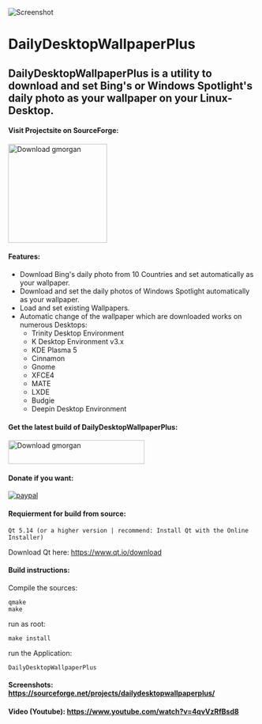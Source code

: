 ![Screenshot](https://github.com/pgc062020/DailyDesktopWallpaperPlus/blob/master/128.png)
# DailyDesktopWallpaperPlus

## DailyDesktopWallpaperPlus is a utility to download and set Bing's or Windows Spotlight's daily photo as your wallpaper on your Linux-Desktop.

#### Visit Projectsite on SourceForge: 
<a href="https://sourceforge.net/projects/dailydesktopwallpaperplus/"><img alt="Download gmorgan" src="https://sourceforge.net/sflogo.php?type=17&group_id=96355" width=200></a>

#### Features:

 * Download Bing's daily photo from 10 Countries and set automatically as your wallpaper.
 * Download and set the daily photos of Windows Spotlight automatically as your wallpaper.
 * Load and set existing Wallpapers.
 * Automatic change of the wallpaper which are downloaded works on numerous Desktops:
    * Trinity Desktop Environment
    * K Desktop Environment v3.x
    * KDE Plasma 5
    * Cinnamon
    * Gnome
    * XFCE4
    * MATE
    * LXDE
    * Budgie
    * Deepin Desktop Environment


#### Get the latest build of DailyDesktopWallpaperPlus:<br />
<a href="https://sourceforge.net/projects/dailydesktopwallpaperplus/files/Linux/"><img alt="Download gmorgan" src="https://a.fsdn.com/con/app/sf-download-button" width=276 height=48 srcset="https://a.fsdn.com/con/app/sf-download-button?button_size=2x 2x"></a>



#### Donate if you want:
<p>
  <a href="https://paypal.me/PGC1991">
      <img src="https://img.shields.io/badge/Donate-PayPal-green.svg" alt="paypal">
  </a>
</p>


#### Requierment for build from source: <br />
```
Qt 5.14 (or a higher version | recommend: Install Qt with the Online Installer)
```
Download Qt here: https://www.qt.io/download

#### Build instructions:

Compile the sources:
```
qmake
make
```
run as root:
``` 
make install
``` 
run the Application: 
``` 
DailyDesktopWallpaperPlus
``` 
#### Screenshots: https://sourceforge.net/projects/dailydesktopwallpaperplus/

#### Video (Youtube): https://www.youtube.com/watch?v=4qvVzRfBsd8

